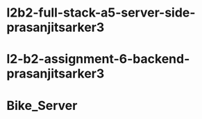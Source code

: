 # l2b2-full-stack-a5-server-side-prasanjitsarker3
# l2-b2-assignment-6-backend-prasanjitsarker3
# Bike_Server
